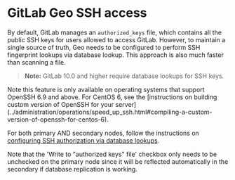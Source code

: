 # GitLab Geo SSH access

By default, GitLab manages an `authorized_keys` file, which contains all the
public SSH keys for users allowed to access GitLab. However, to maintain a
single source of truth, Geo needs to be configured to perform SSH fingerprint
lookups via database lookup. This approach is also much faster than scanning a
file.

>**Note:**
GitLab 10.0 and higher require database lookups for SSH keys.

Note this feature is only available on operating systems that support OpenSSH
6.9 and above. For CentOS 6, see the [instructions on building custom
version of OpenSSH for your server]
(../administration/operations/speed_up_ssh.html#compiling-a-custom-version-of-openssh-for-centos-6).

For both primary AND secondary nodes, follow the instructions on [configuring
SSH authorization via database
lookups](../administration/operations/speed_up_ssh.html).

Note that the 'Write to "authorized keys" file' checkbox only needs
to be unchecked on the primary node since it will be reflected automatically
in the secondary if database replication is working.
